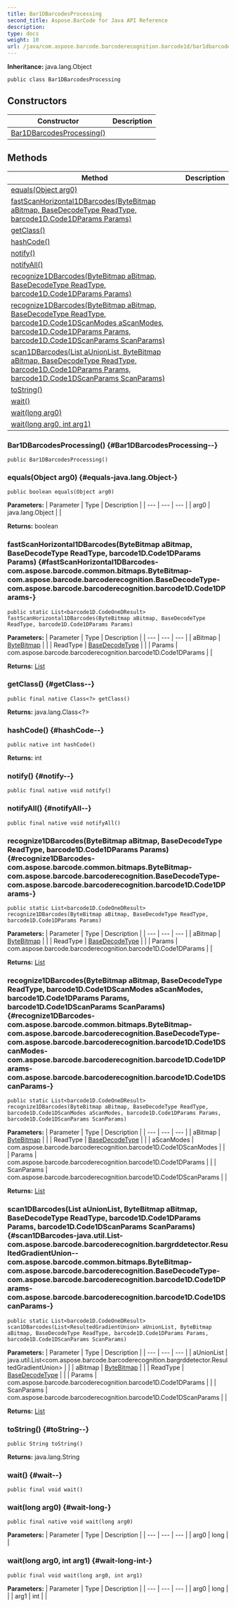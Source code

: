 ```yaml
---
title: Bar1DBarcodesProcessing
second_title: Aspose.BarCode for Java API Reference
description: 
type: docs
weight: 10
url: /java/com.aspose.barcode.barcoderecognition.barcode1d/bar1dbarcodesprocessing/
---
```

**Inheritance:**
java.lang.Object
```
public class Bar1DBarcodesProcessing
```
## Constructors

| Constructor | Description |
| --- | --- |
| [Bar1DBarcodesProcessing()](#Bar1DBarcodesProcessing--) |  |
## Methods

| Method | Description |
| --- | --- |
| [equals(Object arg0)](#equals-java.lang.Object-) |  |
| [fastScanHorizontal1DBarcodes(ByteBitmap aBitmap, BaseDecodeType ReadType, barcode1D.Code1DParams Params)](#fastScanHorizontal1DBarcodes-com.aspose.barcode.common.bitmaps.ByteBitmap-com.aspose.barcode.barcoderecognition.BaseDecodeType-com.aspose.barcode.barcoderecognition.barcode1D.Code1DParams-) |  |
| [getClass()](#getClass--) |  |
| [hashCode()](#hashCode--) |  |
| [notify()](#notify--) |  |
| [notifyAll()](#notifyAll--) |  |
| [recognize1DBarcodes(ByteBitmap aBitmap, BaseDecodeType ReadType, barcode1D.Code1DParams Params)](#recognize1DBarcodes-com.aspose.barcode.common.bitmaps.ByteBitmap-com.aspose.barcode.barcoderecognition.BaseDecodeType-com.aspose.barcode.barcoderecognition.barcode1D.Code1DParams-) |  |
| [recognize1DBarcodes(ByteBitmap aBitmap, BaseDecodeType ReadType, barcode1D.Code1DScanModes aScanModes, barcode1D.Code1DParams Params, barcode1D.Code1DScanParams ScanParams)](#recognize1DBarcodes-com.aspose.barcode.common.bitmaps.ByteBitmap-com.aspose.barcode.barcoderecognition.BaseDecodeType-com.aspose.barcode.barcoderecognition.barcode1D.Code1DScanModes-com.aspose.barcode.barcoderecognition.barcode1D.Code1DParams-com.aspose.barcode.barcoderecognition.barcode1D.Code1DScanParams-) |  |
| [scan1DBarcodes(List<ResultedGradientUnion> aUnionList, ByteBitmap aBitmap, BaseDecodeType ReadType, barcode1D.Code1DParams Params, barcode1D.Code1DScanParams ScanParams)](#scan1DBarcodes-java.util.List-com.aspose.barcode.barcoderecognition.bargrddetector.ResultedGradientUnion--com.aspose.barcode.common.bitmaps.ByteBitmap-com.aspose.barcode.barcoderecognition.BaseDecodeType-com.aspose.barcode.barcoderecognition.barcode1D.Code1DParams-com.aspose.barcode.barcoderecognition.barcode1D.Code1DScanParams-) |  |
| [toString()](#toString--) |  |
| [wait()](#wait--) |  |
| [wait(long arg0)](#wait-long-) |  |
| [wait(long arg0, int arg1)](#wait-long-int-) |  |
### Bar1DBarcodesProcessing() {#Bar1DBarcodesProcessing--}
```
public Bar1DBarcodesProcessing()
```


### equals(Object arg0) {#equals-java.lang.Object-}
```
public boolean equals(Object arg0)
```




**Parameters:**
| Parameter | Type | Description |
| --- | --- | --- |
| arg0 | java.lang.Object |  |

**Returns:**
boolean
### fastScanHorizontal1DBarcodes(ByteBitmap aBitmap, BaseDecodeType ReadType, barcode1D.Code1DParams Params) {#fastScanHorizontal1DBarcodes-com.aspose.barcode.common.bitmaps.ByteBitmap-com.aspose.barcode.barcoderecognition.BaseDecodeType-com.aspose.barcode.barcoderecognition.barcode1D.Code1DParams-}
```
public static List<barcode1D.CodeOneDResult> fastScanHorizontal1DBarcodes(ByteBitmap aBitmap, BaseDecodeType ReadType, barcode1D.Code1DParams Params)
```




**Parameters:**
| Parameter | Type | Description |
| --- | --- | --- |
| aBitmap | [ByteBitmap](../../com.aspose.barcode.common.bitmaps/bytebitmap) |  |
| ReadType | [BaseDecodeType](../../com.aspose.barcode.barcoderecognition/basedecodetype) |  |
| Params | com.aspose.barcode.barcoderecognition.barcode1D.Code1DParams |  |

**Returns:**
[List](../../java.util/list)
### getClass() {#getClass--}
```
public final native Class<?> getClass()
```




**Returns:**
java.lang.Class<?>
### hashCode() {#hashCode--}
```
public native int hashCode()
```




**Returns:**
int
### notify() {#notify--}
```
public final native void notify()
```




### notifyAll() {#notifyAll--}
```
public final native void notifyAll()
```




### recognize1DBarcodes(ByteBitmap aBitmap, BaseDecodeType ReadType, barcode1D.Code1DParams Params) {#recognize1DBarcodes-com.aspose.barcode.common.bitmaps.ByteBitmap-com.aspose.barcode.barcoderecognition.BaseDecodeType-com.aspose.barcode.barcoderecognition.barcode1D.Code1DParams-}
```
public static List<barcode1D.CodeOneDResult> recognize1DBarcodes(ByteBitmap aBitmap, BaseDecodeType ReadType, barcode1D.Code1DParams Params)
```




**Parameters:**
| Parameter | Type | Description |
| --- | --- | --- |
| aBitmap | [ByteBitmap](../../com.aspose.barcode.common.bitmaps/bytebitmap) |  |
| ReadType | [BaseDecodeType](../../com.aspose.barcode.barcoderecognition/basedecodetype) |  |
| Params | com.aspose.barcode.barcoderecognition.barcode1D.Code1DParams |  |

**Returns:**
[List](../../java.util/list)
### recognize1DBarcodes(ByteBitmap aBitmap, BaseDecodeType ReadType, barcode1D.Code1DScanModes aScanModes, barcode1D.Code1DParams Params, barcode1D.Code1DScanParams ScanParams) {#recognize1DBarcodes-com.aspose.barcode.common.bitmaps.ByteBitmap-com.aspose.barcode.barcoderecognition.BaseDecodeType-com.aspose.barcode.barcoderecognition.barcode1D.Code1DScanModes-com.aspose.barcode.barcoderecognition.barcode1D.Code1DParams-com.aspose.barcode.barcoderecognition.barcode1D.Code1DScanParams-}
```
public static List<barcode1D.CodeOneDResult> recognize1DBarcodes(ByteBitmap aBitmap, BaseDecodeType ReadType, barcode1D.Code1DScanModes aScanModes, barcode1D.Code1DParams Params, barcode1D.Code1DScanParams ScanParams)
```




**Parameters:**
| Parameter | Type | Description |
| --- | --- | --- |
| aBitmap | [ByteBitmap](../../com.aspose.barcode.common.bitmaps/bytebitmap) |  |
| ReadType | [BaseDecodeType](../../com.aspose.barcode.barcoderecognition/basedecodetype) |  |
| aScanModes | com.aspose.barcode.barcoderecognition.barcode1D.Code1DScanModes |  |
| Params | com.aspose.barcode.barcoderecognition.barcode1D.Code1DParams |  |
| ScanParams | com.aspose.barcode.barcoderecognition.barcode1D.Code1DScanParams |  |

**Returns:**
[List](../../java.util/list)
### scan1DBarcodes(List<ResultedGradientUnion> aUnionList, ByteBitmap aBitmap, BaseDecodeType ReadType, barcode1D.Code1DParams Params, barcode1D.Code1DScanParams ScanParams) {#scan1DBarcodes-java.util.List-com.aspose.barcode.barcoderecognition.bargrddetector.ResultedGradientUnion--com.aspose.barcode.common.bitmaps.ByteBitmap-com.aspose.barcode.barcoderecognition.BaseDecodeType-com.aspose.barcode.barcoderecognition.barcode1D.Code1DParams-com.aspose.barcode.barcoderecognition.barcode1D.Code1DScanParams-}
```
public static List<barcode1D.CodeOneDResult> scan1DBarcodes(List<ResultedGradientUnion> aUnionList, ByteBitmap aBitmap, BaseDecodeType ReadType, barcode1D.Code1DParams Params, barcode1D.Code1DScanParams ScanParams)
```




**Parameters:**
| Parameter | Type | Description |
| --- | --- | --- |
| aUnionList | java.util.List<com.aspose.barcode.barcoderecognition.bargrddetector.ResultedGradientUnion> |  |
| aBitmap | [ByteBitmap](../../com.aspose.barcode.common.bitmaps/bytebitmap) |  |
| ReadType | [BaseDecodeType](../../com.aspose.barcode.barcoderecognition/basedecodetype) |  |
| Params | com.aspose.barcode.barcoderecognition.barcode1D.Code1DParams |  |
| ScanParams | com.aspose.barcode.barcoderecognition.barcode1D.Code1DScanParams |  |

**Returns:**
[List](../../java.util/list)
### toString() {#toString--}
```
public String toString()
```




**Returns:**
java.lang.String
### wait() {#wait--}
```
public final void wait()
```




### wait(long arg0) {#wait-long-}
```
public final native void wait(long arg0)
```




**Parameters:**
| Parameter | Type | Description |
| --- | --- | --- |
| arg0 | long |  |

### wait(long arg0, int arg1) {#wait-long-int-}
```
public final void wait(long arg0, int arg1)
```




**Parameters:**
| Parameter | Type | Description |
| --- | --- | --- |
| arg0 | long |  |
| arg1 | int |  |

